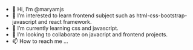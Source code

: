 - 👋 Hi, I’m @maryamjs
- 👀 I’m interested to learn  frontend subject such as html-css-bootstrap- javascript and react framework.
- 🌱 I’m currently learning css and javascript.
- 💞️ I’m looking to collaborate on javacript and frontend projects.
- 📫 How to reach me ...

<!---
maryamjs/maryamjs is a ✨ special ✨ repository because its `README.md` (this file) appears on your GitHub profile.
You can click the Preview link to take a look at your changes.
--->
